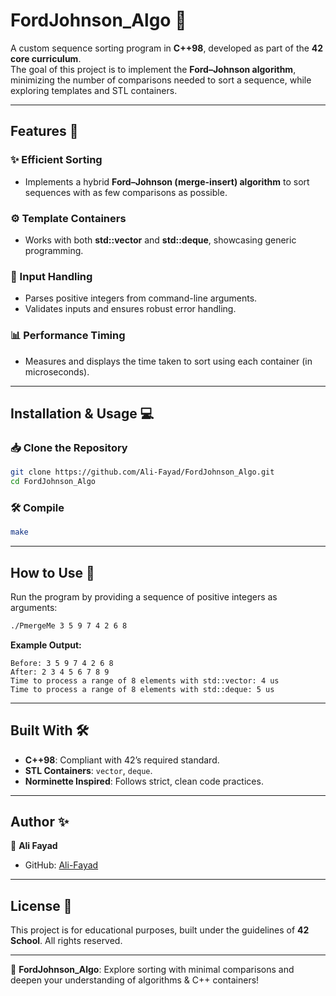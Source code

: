 # FordJohnson_Algo 🚀  
A custom sequence sorting program in **C++98**, developed as part of the **42 core curriculum**.  
The goal of this project is to implement the **Ford–Johnson algorithm**, minimizing the number of comparisons needed to sort a sequence, while exploring templates and STL containers.

---

## Features 🚀

### ✨ Efficient Sorting  
- Implements a hybrid **Ford–Johnson (merge-insert) algorithm** to sort sequences with as few comparisons as possible.

### ⚙️ Template Containers  
- Works with both **std::vector** and **std::deque**, showcasing generic programming.

### 📝 Input Handling  
- Parses positive integers from command-line arguments.  
- Validates inputs and ensures robust error handling.

### 📊 Performance Timing  
- Measures and displays the time taken to sort using each container (in microseconds).

---

## Installation & Usage 💻

### 📥 Clone the Repository
```bash
git clone https://github.com/Ali-Fayad/FordJohnson_Algo.git
cd FordJohnson_Algo
```

### 🛠 Compile
```bash
make
```

---

## How to Use 📌

Run the program by providing a sequence of positive integers as arguments:

```bash
./PmergeMe 3 5 9 7 4 2 6 8
```

**Example Output:**
```
Before: 3 5 9 7 4 2 6 8
After: 2 3 4 5 6 7 8 9
Time to process a range of 8 elements with std::vector: 4 us
Time to process a range of 8 elements with std::deque: 5 us
```

---

## Built With 🛠️

- **C++98**: Compliant with 42’s required standard.
- **STL Containers**: `vector`, `deque`.
- **Norminette Inspired**: Follows strict, clean code practices.

---

## Author ✨

👤 **Ali Fayad**  
- GitHub: [Ali-Fayad](https://github.com/Ali-Fayad)

---

## License 📜
This project is for educational purposes, built under the guidelines of **42 School**. All rights reserved.

---

🚀 **FordJohnson_Algo**: Explore sorting with minimal comparisons and deepen your understanding of algorithms & C++ containers!
